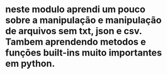 # neste modulo aprendi um pouco sobre a manipulação e manipulação de arquivos sem txt, json e csv. Tambem aprendendo metodos e funções built-ins muito importantes em python.
